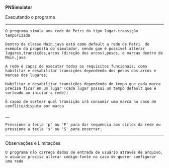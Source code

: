 **PNSimulator**

Executando o programa


****

`O programa simula uma rede de Petri do tipo lugar-transição temporizada`

`Dentro da classe Main.java está como default a rede de Petri 
de exemplo da proposta do simulador, sendo que é possível
alterar lugares,transições,arcos (direção dos arcos),pesos,
e marcas dentro de Main.java
`

`A rede é capaz de executar todos os requisitos funcionais, como
habilitar e desabilitar transições dependendo dos pesos
dos arcos e marcas dos lugares;`

`Habilitar e desabilitar transições dependendo do tempo que
cada marca precisa ficar em um lugar (cada lugar possui um
tempo default que é sorteado ao iniciar a rede);`

`É capaz de sortear qual transição irá consumir uma marca
no caso de conflito/disputa por marca`

__

`Pressione a tecla 'p' ou 'P' para dar sequencia aos ciclos
da rede ou pressione a tecla 's' ou 'S' para encerrar;`

****

Observações e Limitações

`O programa não carrega dados de entrada de usuário através de
arquivo, o usuário precisa alterar código-fonte no caso de
querer configurar uma rede`
